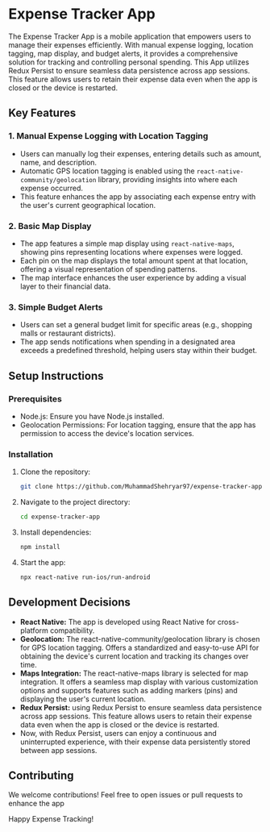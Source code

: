 # Expense Tracker App

The Expense Tracker App is a mobile application that empowers users to manage their expenses efficiently. With manual expense logging, location tagging, map display, and budget alerts, it provides a comprehensive solution for tracking and controlling personal spending.
This App utilizes Redux Persist to ensure seamless data persistence across app sessions. This feature allows users to retain their expense data even when the app is closed or the device is restarted.

## Key Features

### 1. Manual Expense Logging with Location Tagging

- Users can manually log their expenses, entering details such as amount, name, and description.
- Automatic GPS location tagging is enabled using the `react-native-community/geolocation` library, providing insights into where each expense occurred.
- This feature enhances the app by associating each expense entry with the user's current geographical location.

### 2. Basic Map Display

- The app features a simple map display using `react-native-maps`, showing pins representing locations where expenses were logged.
- Each pin on the map displays the total amount spent at that location, offering a visual representation of spending patterns.
- The map interface enhances the user experience by adding a visual layer to their financial data.

### 3. Simple Budget Alerts

- Users can set a general budget limit for specific areas (e.g., shopping malls or restaurant districts).
- The app sends notifications when spending in a designated area exceeds a predefined threshold, helping users stay within their budget.

## Setup Instructions

### Prerequisites

- Node.js: Ensure you have Node.js installed.
- Geolocation Permissions: For location tagging, ensure that the app has permission to access the device's location services.

### Installation

1. Clone the repository:

    ```bash
    git clone https://github.com/MuhammadShehryar97/expense-tracker-app.git
    ```

2. Navigate to the project directory:

    ```bash
    cd expense-tracker-app
    ```

3. Install dependencies:

    ```bash
    npm install
    ```

4. Start the app:

    ```bash
    npx react-native run-ios/run-android
    
    ```
## Development Decisions

- **React Native:** The app is developed using React Native for cross-platform compatibility.
- **Geolocation:** The react-native-community/geolocation library is chosen for GPS location tagging. Offers a standardized and easy-to-use API for obtaining the device's current location and tracking its changes over time.
- **Maps Integration:** The react-native-maps library is selected for map integration. It offers a seamless map display with various customization options and supports features such as adding markers (pins) and displaying the user's current location.
- **Redux Persist:** using Redux Persist to ensure seamless data persistence across app sessions. This feature allows users to retain their expense data even when the app is closed or the device is restarted.
- Now, with Redux Persist, users can enjoy a continuous and uninterrupted experience, with their expense data persistently stored between app sessions.

## Contributing

We welcome contributions! Feel free to open issues or pull requests to enhance the app

Happy Expense Tracking!
